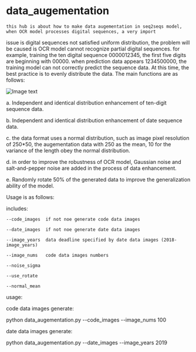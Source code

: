 # data_augementation
    this hub is about how to make data augementation in seq2seqs model, when OCR model processes digital sequences, a very import 
issue is digital sequences not satisfied uniform distribution, the problem will be caused is OCR model cannot recognize partial digital sequences. for example, training the ten digital sequence 0000012345, the first five digits are beginning with 00000. when prediction data appears 1234500000, the training model can not correctly predict the sequence data. At this time, the best practice is to evenly distribute the data. The main functions are as follows:

![Image text](https://github.com/Qunstores/data_augementation/blob/master/date_trimed_data/01.jpg)

  a. Independent and identical distribution enhancement of ten-digit sequence data.
  
  b. Independent and identical distribution enhancement of date sequence data.
  
  c. the data format uses a normal distribution, such as image pixel resolution of 250*50, the augementation data with 250 as the mean, 10 for the variance of the length obey the normal distribution.
  
  d. in order to improve the robustness of OCR model, Gaussian noise and salt-and-pepper noise are added in the process of data enhancement.
  
  e. Randomly rotate 50% of the generated data to improve the generalization ability of the model.
  
  

Usage is as follows:

includes:

    --code_images  if not noe generate code data images
    
    --date_images  if not noe generate date data images
    
    --image_years  data deadline specified by date data images (2018-image_years)
    
    --image_nums   code data images numbers
    
    --noise_sigma  
    
    --use_rotate 
    
    --normal_mean 
    
	
usage:

   code data images generate:
   
   python data_augementation.py --code_images --image_nums 100
   
   date data images generate:
   
   python data_augementation.py --date_images --image_years 2019
   

